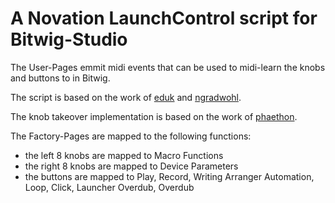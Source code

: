 A Novation LaunchControl script for Bitwig-Studio
================================================

The User-Pages emmit midi events that can be used to midi-learn the knobs and buttons to in Bitwig.

The script is based on the work of [eduk](https://github.com/educk) and [ngradwohl](https://github.com/ngradwohl).

The knob takeover implementation is based on the work of [phaethon](https://github.com/phaethon).

The Factory-Pages are mapped to the following functions:
 * the left 8 knobs are mapped to Macro Functions
 * the right 8 knobs are mapped to Device Parameters
 * the buttons are mapped to Play, Record, Writing Arranger Automation, Loop, Click, Launcher Overdub, Overdub


